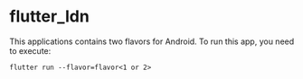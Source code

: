 # flutter_ldn

This applications contains two flavors for Android. To run this app, you need to execute:
```
flutter run --flavor=flavor<1 or 2>
```
